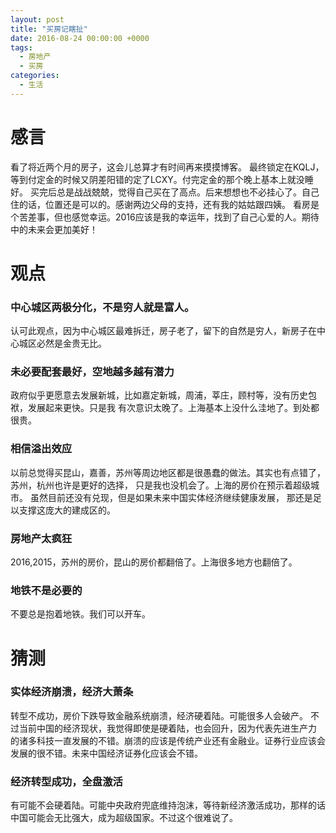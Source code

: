 ```yaml
---
layout: post
title: "买房记瞎扯"
date: 2016-08-24 00:00:00 +0000
tags: 
  - 房地产
  - 买房
categories:
  - 生活
---
```


# 感言

看了将近两个月的房子，这会儿总算才有时间再来摸摸博客。
最终锁定在KQLJ，等到付定金的时候又阴差阳错的定了LCXY。付完定金的那个晚上基本上就没睡好。
买完后总是战战兢兢，觉得自己买在了高点。后来想想也不必挂心了。自己住的话，位置还是可以的。感谢两边父母的支持，还有我的姑姑跟四姨。
看房是个苦差事，但也感觉幸运。2016应该是我的幸运年，找到了自己心爱的人。期待中的未来会更加美好！

# 观点

### 中心城区两极分化，不是穷人就是富人。
   认可此观点，因为中心城区最难拆迁，房子老了，留下的自然是穷人，新房子在中心城区必然是金贵无比。

### 未必要配套最好，空地越多越有潜力
   政府似乎更愿意去发展新城，比如嘉定新城，周浦，莘庄，顾村等，没有历史包袱，发展起来更快。只是我
   有次意识太晚了。上海基本上没什么洼地了。到处都很贵。

### 相信溢出效应
   以前总觉得买昆山，嘉善，苏州等周边地区都是很愚蠢的做法。其实也有点错了，苏州，杭州也许是更好的选择，
   只是我也没机会了。上海的房价在预示着超级城市。 虽然目前还没有兑现，但是如果未来中国实体经济继续健康发展，
   那还是足以支撑这庞大的建成区的。

### 房地产太疯狂
   2016,2015，苏州的房价，昆山的房价都翻倍了。上海很多地方也翻倍了。

### 地铁不是必要的
   不要总是抱着地铁。我们可以开车。 
   
# 猜测

### 实体经济崩溃，经济大萧条
   转型不成功，房价下跌导致金融系统崩溃，经济硬着陆。可能很多人会破产。
   不过当前中国的经济现状，我觉得即使是硬着陆，也会回升，因为代表先进生产力
   的诸多科技一直发展的不错。崩溃的应该是传统产业还有金融业。证券行业应该会
   发展的很不错。未来中国经济证券化应该会不错。
   
### 经济转型成功，全盘激活
   有可能不会硬着陆。可能中央政府兜底维持泡沫，等待新经济激活成功，那样的话
   中国可能会无比强大，成为超级国家。不过这个很难说了。
    